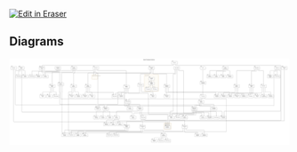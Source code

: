<p><a target="_blank" href="https://app.eraser.io/workspace/KUjVdKQKBlLz8gGQLBUR" id="edit-in-eraser-github-link"><img alt="Edit in Eraser" src="https://firebasestorage.googleapis.com/v0/b/second-petal-295822.appspot.com/o/images%2Fgithub%2FOpen%20in%20Eraser.svg?alt=media&amp;token=968381c8-a7e7-472a-8ed6-4a6626da5501"></a></p>




<!-- eraser-additional-content -->
## Diagrams
<!-- eraser-additional-files -->
<a href="/docs/kernel/KernelProcessingArchitecture-Kernel Processing Architecture-1.eraserdiagram" data-element-id="BPfG1cG9cM0Y4GDa7Rs7D"><img src="/.eraser/KUjVdKQKBlLz8gGQLBUR___cXnYF5LNywYjfPXLzepLZG4i5tF2___---diagram----afb0016d9669f31a4b412d2501d5a55a-Kernel-Processing-Architecture.png" alt="" data-element-id="BPfG1cG9cM0Y4GDa7Rs7D" /></a>
<!-- end-eraser-additional-files -->
<!-- end-eraser-additional-content -->
<!--- Eraser file: https://app.eraser.io/workspace/KUjVdKQKBlLz8gGQLBUR --->